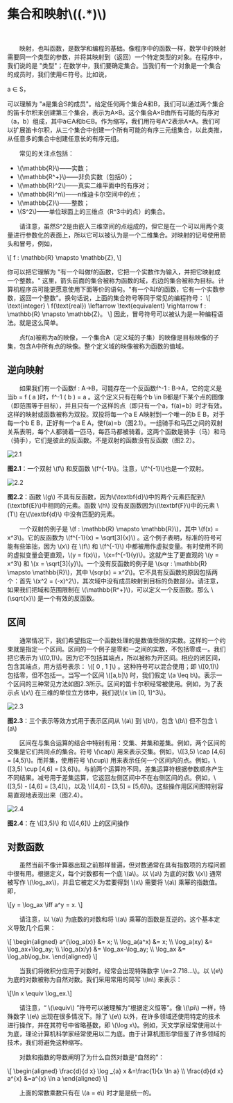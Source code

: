 # 集合和映射\\\((.*)\\\)

<br/>

&emsp;&emsp;映射，也叫函数，是数学和编程的基础。像程序中的函数一样，数学中的映射需要同一个类型的参数，并将其映射到（返回）一个特定类型的对象。在程序中，我们说的是 "类型"；在数学中，我们要确定集合。当我们有一个对象是一个集合的成员时，我们使用∈符号。比如说，

a ∈ S，

可以理解为 "a是集合S的成员"。给定任何两个集合A和B，我们可以通过两个集合的笛卡尔积来创建第三个集合，表示为A×B。这个集合A×B由所有可能的有序对（a，b）组成，其中a∈A和b∈B。作为缩写，我们用符号A^2表示A×A。我们可以扩展笛卡尔积，从三个集合中创建一个所有可能的有序三元组集合，以此类推，从任意多的集合中创建任意长的有序元组。

&emsp;&emsp;常见的关注点包括：
- \\(\mathbb{R}\\)——实数；
- \\(\mathbb{R^+}\\)——非负实数（包括0）；
- \\(\mathbb{R}^2\\)——真实二维平面中的有序对；
- \\(\mathbb{R}^n\\)——n维迪卡尔空间中的点；
- \\(\mathbb{Z}\\)——整数；
- \\(S^2\\)——单位球面上的三维点（R^3中的点）的集合。

&emsp;&emsp;请注意，虽然S^2是由嵌入三维空间的点组成的，但它是在一个可以用两个变量进行参数化的表面上，所以它可以被认为是一个二维集合。对映射的记号使用箭头和冒号，例如，

\\[
f : \mathbb{R} \mapsto \mathbb{Z},
\\]

你可以把它理解为 "有一个叫做f的函数，它把一个实数作为输入，并把它映射成一个整数。" 这里，箭头前面的集合被称为函数的域，右边的集合被称为目标。计算机程序员可能更愿意使用下面等价的语句。"有一个叫f的函数，它有一个实数参数，返回一个整数"。换句话说，上面的集合符号等同于常见的编程符号：
\\[
\text{integer} \  f(\text{real}) \leftarrow \text{equivalent} \rightarrow f : \mathbb{R} \mapsto \mathbb{Z}。
\\]
因此，冒号符号可以被认为是一种编程语法。就是这么简单。

&emsp;&emsp;点f(a)被称为a的映像，一个集合A（定义域的子集）的映像是目标映像的子集，包含A中所有点的映像。整个定义域的映像被称为函数的值域。

## 逆向映射

&emsp;&emsp;如果我们有一个函数f : A->B，可能存在一个反函数f^-1 : B->A，它的定义是当b = f ( a )时，f^-1 ( b ) = a 。这个定义只有在每个b \in B都是f下某个点的图像（即范围等于目标），并且只有一个这样的点（即只有一个a，f(a)=b）时才有效。这样的映射或函数被称为双投。双投将每一个a E A映射到一个唯一的b E B，对于每一个b E B，正好有一个a E A，使f(a)=b（图2.1）。一组骑手和马匹之间的双射关系表明，每个人都骑着一匹马，每匹马都被骑着。这两个函数是骑手（马）和马（骑手），它们是彼此的反函数。不是双射的函数没有反函数（图2.2）。

![2.1](./img/2.1.png)

**图2.1**：一个双射 \\(f\\) 和反函数 \\(f^{-1}\\)。注意，\\(f^{-1}\\)也是一个双射。

![2.2](./img/2.2.png)

**图2.2**：函数 \\(g\\) 不具有反函数，因为\\(\textbf{d}\\)中的两个元素匹配到\\(\textbf{E}\\)中相同的元素。函数 \\(h\\) 没有反函数因为\\(\textbf{F}\\)中的元素 \\(T\\) 在\\(\textbf{d}\\) 中没有匹配的元素。

&emsp;&emsp;一个双射的例子是 \\(f : \mathbb{R} \mapsto \mathbb{R}\\)，其中 \\(f(x) = x^3\\)。它的反函数为 \\(f^{-1}(x) = \sqrt[3]{x}\\) 。这个例子表明，标准的符号可能有些笨拙，因为 \\(x\\) 在 \\(f\\) 和 \\(f^{-1}\\) 中都被用作虚拟变量。有时使用不同的虚拟变量会更直观，\\(y = f(x)\\)，\\(x=f^{-1}(y)\\)。这就产生了更直观的 \\(y = x^3\\) 和 \\(x = \sqrt[3]{y}\\)。一个没有反函数的例子是 \\(sqr : \mathbb{R} \mapsto \mathbb{R}\\)，其中 \\(sqr(x) = x^2\\)。它不具有反函数的原因包括两个：首先 \\(x^2 = (-x)^2\\)，其次域中没有成员映射到目标的负数部分。请注意，如果我们把域和范围限制在 \\(\mathbb{R^+}\\)，可以定义一个反函数。那么 \\(\sqrt{x}\\) 是一个有效的反函数。

## 区间

&emsp;&emsp;通常情况下，我们希望指定一个函数处理的是数值受限的实数。这样的一个约束就是指定一个区间。区间的一个例子是零和一之间的实数，不包括零或一。我们把它表示为 \\((0,1)\\)。因为它不包括其端点，所以被称为开区间。相应的闭区间，包含其端点，用方括号表示： \\([ 0 , 1 ]\\) 。这种符号可以混合使用；即 \\([0,1)\\) 包括零，但不包括一。当写一个区间 \\([a,b]\\) 时，我们假定 \\(a \leq b\\)。表示一个区间的三种常见方法如图2.3所示。区间的笛卡尔积经常被使用。例如，为了表示点 \\(x\\) 在三维的单位立方体中，我们说\\(x \in [0, 1]^3\\)。

![2.3](./img/2.3.png)

**图2.3**：三个表示等效方式用于表示区间从 \\(a\\) 到 \\(b\\)，包含 \\(b\\) 但不包含 \\(a\\)

&emsp;&emsp;区间在与集合运算的结合中特别有用：交集、并集和差集。例如，两个区间的交集是它们共同点的集合。符号 \\(\cap\\) 用来表示交集。例如，\\([3,5) \cap [4,6] = [4,5)\\)。而并集，使用符号 \\(\cup\\) 用来表示任何一个区间内的点。例如，\\([3,5) \cup [4,6] = [3,6]\\)。与前两个运算符不同，差集运算符根据参数顺序产生不同结果。减号用于差集运算，它返回左侧区间中不在右侧区间的点。例如，\\([3,5) - [4,6] = [3,4]\\)，以及 \\([4,6] - [3,5] = [5,6]\\)。这些操作用区间图特别容易直观地表现出来（图2.4）。

![2.4](./img/2.4.png)

**图2.4**：在 \\([3,5)\\) 和 \\([4,6]\\) 上的区间操作

## 对数函数

&emsp;&emsp;虽然当前不像计算器出现之前那样普遍，但对数通常在具有指数项的方程问题中很有用。根据定义，每个对数都有一个底 \\(a\\)。以 \\(a\\) 为底的对数 \\(x\\) 通常被写作 \\(\log_ax\\)，并且它被定义为若要得到 \\(x\\) 需要将 \\(a\\) 乘幂的指数值。即，

\\[y = \log_ax \iff a^y = x. \\]

&emsp;&emsp;请注意，以 \\(a\\) 为底数的对数和将 \\(a\\) 乘幂的函数是互逆的。这个基本定义导致几个后果：

\\[
\begin{aligned}
a^{\log_a(x)} &= x; \\\\
\log_a(a^x) &= x; \\\\
\log_a(xy) &= \log_ax+\log_ay; \\\\
\log_a(x/y) &= \log_ax-\log_ay; \\\\
\log_ax &= \log_ab\log_bx.
\end{aligned}
\\]

&emsp;&emsp;当我们将微积分应用于对数时，经常会出现特殊数字 \\(e=2.718...\\)。以 \\(e\\) 为底的对数被称为自然对数。我们采用常用的简写 \\(ln\\) 来表示：

\\[\ln x \equiv \log_ex.\\]

&emsp;&emsp;请注意，“ \\(\equiv\\) ”符号可以被理解为“根据定义恒等”。像 \\(\pi\\) 一样，特殊数字 \\(e\\) 出现在很多情况下。除了 \\(e\\) 以外，在许多领域还使用特定的技术进行操作，并在其符号中省略基数，即 \\(\log x\\)。例如，天文学家经常使用以十为底，理论计算机科学家经常使用以二为底。由于计算机图形学借鉴了许多领域的技术，我们将避免这种缩写。

&emsp;&emsp;对数和指数的导数阐明了为什么自然对数是“自然的”：

\\[
\begin{aligned}
\frac{d}{d x} \log _{a} x &=\frac{1}{x \ln a} \\\\
\frac{d}{d x} a^{x} &=a^{x} \ln a
\end{aligned}
\\]

&emsp;&emsp;上面的常数乘数只有在 \\(a = e\\) 时才是是统一的。